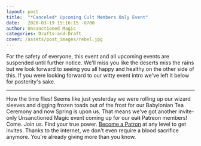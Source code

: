 ```yaml
---
layout: post
title:  "*Canceled* Upcoming Cult Members Only Event"
date:   2020-03-19 15:16:15 -0700
author: Unsanctioned Magic
categories: Drafts-and-Draft
cover: /assets/post_images/rebel.jpg
---
```

For the safety of everyone, this event and all upcoming events are suspended until further notice. We'll miss you like the deserts miss the rains but we look forward to seeing you all happy and healthy on the other side of this. If you were looking forward to our witty event intro we've left it below for posterity's sake.

<hr>

How the time flies! Seems like just yesterday we were rolling up our wizard sleeves and digging frozen toads out of the frost for our Babylonian Tea Ceremony and now Spring is upon us. That means we've got another invite-only Unsanctioned Magic event coming up for our <s>cult</s> Patreon members! Come. Join us. Find your true power. <a href="https://www.patreon.com/unsanctionedmagic">Become a Patron</a> at any level to get invites. Thanks to the internet, we don't even require a blood sacrifice anymore. You're already giving more than you know.